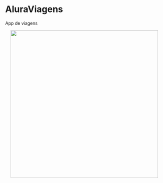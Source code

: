 # AluraViagens
App de viagens 

<p align="center">
  <img width=470" src="src/AluraViagens/appviagens.PNG">
  </p>
